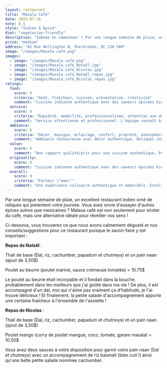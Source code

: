 ```yaml
---
layout: restaurant
title: "Masala Café"
date: 2023-07-16
note: 8.5
style: "Indien & Épicé"
diet: "vegetarian-friendly"
description: "Sabhee ko namaskaar ! Par une longue semaine de pluie, un excellent restaurant indien orné de reliques qui pimentent votre journée."
price: "medium"
address: "61 Rue Wellington N, Sherbrooke, QC J1H 5A9"
image: "/images/Masala café.png"
images:
  - image: "/images/Masala café.png"
  - image: "/images/Masala_café_Nataël.jpg"
  - image: "/images/Masala_café_Nicolas.jpg"
  - image: "/images/Masala_café_Nataël_repas.jpg"
  - image: "/images/Masala_café_Nicolas_repas.jpg"
ratings:
  food:
    score: 9
    criteria: "Goût, fraîcheur, cuisson, présentation, créativité"
    comment: "Cuisine indienne authentique avec des saveurs épicées bien maîtrisées. Plats bien présentés et ingrédients frais."
  service:
    score: 8
    criteria: "Rapidité, amabilité, professionnalisme, attention aux détails"
    comment: "Service attentionné et professionnel. L'équipe connaît bien le menu et les épices."
  ambiance:
    score: 8
    criteria: "Décor, musique, éclairage, confort, propreté, atmosphère générale"
    comment: "Ambiance chaleureuse avec décor authentique. Reliques indiennes créent une belle atmosphère."
  value:
    score: 8
    comment: "Bon rapport qualité/prix pour une cuisine authentique. Portions généreuses."
  originality:
    score: 9
    comment: "Cuisine indienne authentique avec des saveurs épicées bien dosées. Menu varié et intéressant."
  overall:
    score: 9
    criteria: "Facteur \"wow\""
    comment: "Une expérience culinaire authentique et mémorable. Excellent restaurant indien."
---
```


Par une longue semaine de pluie, un excellent restaurant indien orné de reliques qui pimentent votre journée. Vous avez envie d'essayer d'autres épices autres que mexicaines ? Malasa café est non seulement pour siroter du café, mais une alternative idéale pour réveiller vos sens !

Ci-dessous, vous trouverez ce que nous avons calmement dégusté et nos conseils/suggestions pour ce restaurant puisque le savoir-faire y est important :

**Repas de Nataël** :

Thali de base (Dal, riz, cachumber, papadum et chutneys) et un pain naan (ajout de 3,50$)

Poulet au beurre (poulet mariné, sauce crémeuse tomatée) = 10.75$

Le poulet au beurre était incroyable et il fondait dans la bouche, probablement dans les meilleurs que j'ai goûté dans ma vie ! De plus, il est accompagné d'un dal, moi qui n'aime pas vraiment ça d'habitude, je l'ai trouvé délicieux ! Et finalement, la petite salade d'accompagnement apporte une certaine fraîcheur à l'ensemble de l'assiette !

**Repas de Nicolas** :

Thali de base (Dal, riz, cachumber, papadum et chutneys) et un pain naan (ajout de 3,50$)

Poulet mango (curry de poulet mangue, coco, tomate, garam masala) = 10.50$

Vous avez deux sauces à votre disposition pour garnir votre pain naan (Dal et chutneys) avec un accompagnement de riz basmati (bien cuit !) ainsi qu'une belle petite salade nommée cachumber. 